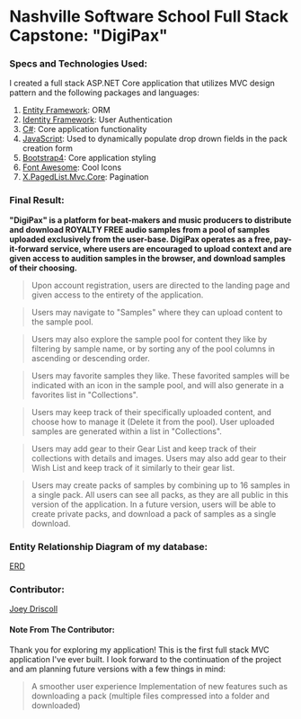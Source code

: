 # Nashville Software School Full Stack Capstone: "DigiPax"

### Specs and Technologies Used:

I created a full stack ASP.NET Core application that utilizes MVC design pattern and the following packages and languages:

1. [Entity Framework](https://docs.microsoft.com/en-us/ef/): ORM
2. [Identity Framework](https://docs.microsoft.com/en-us/aspnet/identity/overview/getting-started/introduction-to-aspnet-identity): User Authentication
3. [C#](https://docs.microsoft.com/en-us/dotnet/csharp/): Core application functionality
4. [JavaScript](https://www.javascript.com/): Used to dynamically populate drop drown fields in the pack creation form
5. [Bootstrap4](https://getbootstrap.com/): Core application styling
6. [Font Awesome](https://fontawesome.com/): Cool Icons
7. [X.PagedList.Mvc.Core](https://www.nuget.org/packages/X.PagedList.Mvc.Core/): Pagination

### Final Result:

**"DigiPax" is a platform for beat-makers and music producers to distribute and download ROYALTY FREE audio samples from a pool of samples uploaded exclusively from the user-base. DigiPax operates as a free, pay-it-forward service, where users are encouraged to upload context and are given access to audition samples in the browser, and download samples of their choosing.**

> Upon account registration, users are directed to the landing page and given access to the entirety of the application.

> Users may navigate to "Samples" where they can upload content to the sample pool.

> Users may also explore the sample pool for content they like by filtering by  sample name, or by sorting any of the pool columns in ascending or descending order.

> Users may favorite samples they like. These favorited samples will be indicated with an icon in the sample pool, and will also generate in a favorites list in "Collections".

> Users may keep track of their specifically uploaded content, and choose how to manage it (Delete it from the pool). User uploaded samples are generated within a list in "Collections".

> Users may add gear to their Gear List and keep track of their collections with details and images. Users may also add gear to their Wish List and keep track of it similarly to their gear list.

> Users may create packs of samples by combining up to 16 samples in a single pack. All users can see all packs, as they are all public in this version of the application. In a future version, users will be able to create private packs, and download a pack of samples as a single download.

### Entity Relationship Diagram of my database:
[ERD](https://dbdiagram.io/d/5d711b8b83427516dc0b5f53)

### Contributor:
[Joey Driscoll](https://github.com/Jdriscoll1993)

#### Note From The Contributor:
Thank you for exploring my application! This is the first full stack MVC application I've ever built. I look forward to the continuation of the project and am planning future versions with a few things in mind:
> A smoother user experience
> Implementation of new features such as downloading a pack (multiple files compressed into a folder and downloaded)
